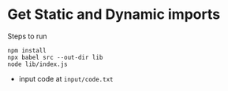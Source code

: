 # Get Static and Dynamic imports

Steps to run
```
npm install
npx babel src --out-dir lib
node lib/index.js
```

- input code at `input/code.txt`